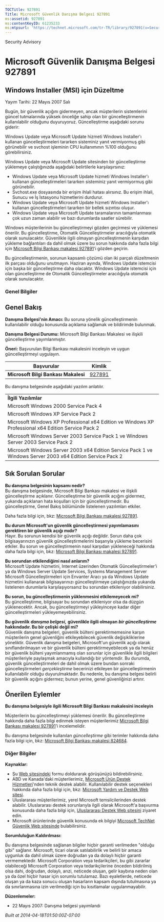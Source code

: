 ```yaml
---
TOCTitle: 927891
Title: Microsoft Güvenlik Danışma Belgesi 927891
ms:assetid: 927891
ms:contentKeyID: 61235233
ms:mtpsurl: 'https://technet.microsoft.com/tr-TR/library/927891(v=Security.10)'
---
```


Security Advisory

Microsoft Güvenlik Danışma Belgesi 927891
=========================================

Windows Installer (MSI) için Düzeltme
-------------------------------------

Yayım Tarihi: 22 Mayıs 2007 Salı

Bugün, bir güvenlik açığını gidermeyen, ancak müşterilerin sistemlerini güncel tutmalarında yüksek önceliğe sahip olan bir güncelleştirmenin kullanılabilir olduğunu duyuruyoruz. Güncelleştirme aşağıdaki sorunu giderir:

Windows Update veya Microsoft Update hizmeti Windows Installer'ı kullanan güncelleştirmeleri tararken sisteminiz yanıt vermiyormuş gibi görünebilir ve svchost işleminin CPU kullanımının %100 olduğunu görebilirsiniz.

Windows Update veya Microsoft Update sitesinden bir güncelleştirme yüklemeye çalıştığınızda aşağıdaki belirtilerle karşılaşırsınız:

-   Windows Update veya Microsoft Update hizmeti Windows Installer'ı kullanan güncelleştirmeleri tararken sisteminiz yanıt vermiyormuş gibi görünebilir.
-   Svchost.exe dosyasında bir erişim ihlali hatası alırsınız. Bu erişim ihlali, Sunucu ve İş İstasyonu hizmetlerini durdurur.
-   Windows Update veya Microsoft Update hizmeti Windows Installer'ı kullanan güncelleştirmeleri tararken bir bellek sızıntısı oluşur.
-   Windows Update veya Microsoft Update taramalarının tamamlanması çok uzun zaman alabilir ve bazı durumlarda saatler sürebilir.

Windows müşterilerinin bu güncelleştirmeyi gözden geçirmesi ve yüklemesi önerilir. Bu güncelleştirme, Otomatik Güncelleştirmeler aracılığıyla otomatik olarak sunulacaktır. Güvenlikle ilgili olmayan güncelleştirmenin karşıdan yükleme bağlantıları da dahil olmak üzere bu sorun hakkında daha fazla bilgi için [Microsoft Bilgi Bankası makalesi 927891](http://support.microsoft.com/kb/927891)'i gözden geçirin.

Bu güncelleştirmenin, sorunun kapsamlı çözümü olan iki parçalı düzeltmenin ilk parçası olduğunu unutmayın. Haziran ayında, Windows Update istemcisi için başka bir güncelleştirme daha olacaktır. Windows Update istemcisi için olan güncelleştirme de Otomatik Güncelleştirmeler aracılığıyla otomatik olarak sunulacaktır.

### Genel Bilgiler

Genel Bakış
-----------

<span></span>
**Danışma Belgesi'nin Amacı:** Bu soruna yönelik güncelleştirmenin kullanılabilir olduğu konusunda açıklama sağlamak ve bildirimde bulunmak.

**Danışma Belgesi Durumu:** Microsoft Bilgi Bankası Makalesi ve ilişkili güncelleştirme yayımlanmıştır.

**Öneri:** Başvurulan Bilgi Bankası makalesini inceleyin ve uygun güncelleştirmeyi uygulayın.

| Başvurular                           | Kimlik                                           |
|--------------------------------------|--------------------------------------------------|
| **Microsoft Bilgi Bankası Makalesi** | [927891](http://support.microsoft.com/kb/927891) |

Bu danışma belgesinde aşağıdaki yazılım anlatılır.

|                                                                                                            |
|------------------------------------------------------------------------------------------------------------|
| **İlgili Yazılımlar**                                                                                          |
| Microsoft Windows 2000 Service Pack 4                                                                      |
| Microsoft Windows XP Service Pack 2                                                                        |
| Microsoft Windows XP Professional x64 Edition ve Windows XP Professional x64 Edition Service Pack 2        |
| Microsoft Windows Server 2003 Service Pack 1 ve Windows Server 2003 Service Pack 2                         |
| Microsoft Windows Server 2003 x64 Edition Service Pack 1 ve Windows Server 2003 x64 Edition Service Pack 2 |

Sık Sorulan Sorular
-------------------

<span></span>
**Bu danışma belgesinin kapsamı nedir?**  
Bu danışma belgesinde, Microsoft Bilgi Bankası makalesi ve ilişkili güncelleştirme açıklanır. Güncelleştirme bir güvenlik açığını gidermez, yukarıda açıklanan hata koşulları için bir güncelleştirmedir. Bu güncelleştirme, Genel Bakış bölümünde listelenen yazılımları etkiler.

Daha fazla bilgi için, bkz: [Microsoft Bilgi Bankası makalesi 927891](http://support.microsoft.com/kb/927891).

**Bu durum Microsoft'un güvenlik güncelleştirmesi yayımlamasını gerektiren bir güvenlik açığı mıdır?**  
Hayır. Bu sorunun kendisi bir güvenlik açığı değildir. Sorun daha çok bilgisayarınızın güvenlik güncelleştirmelerini başarıyla yükleme becerisini etkiler. Bu sorun ve güncelleştirmenin nasıl karşıdan yükleneceği hakkında daha fazla bilgi için, bkz: [Microsoft Bilgi Bankası makalesi 927891](http://support.microsoft.com/kb/927891).

**Bu sorundan etkilendiğimi nasıl anlarım?**  
Microsoft Update hizmetini, Internet üzerinden Otomatik Güncelleştirmeler'i ya da Windows Server Update Services, Systems Management Server Microsoft Güncelleştirmeleri için Envanter Aracı ya da Windows Update hizmetini kullanarak bilgisayarınızı güncelleştirmeye çalıştığınızda yukarıda listelenen durumlarla karşılaşıyorsanız bu sorundan etkileniyor olabilirsiniz.

**Bu sorun, bu güncelleştirmenin yüklenmesini etkilemeyecek mi?**  
Bu güncelleştirme, bilgisayar bu sorundan etkileniyor olsa da düzgün yüklenecektir. Ancak, bu güncelleştirmeyi yükleyinceye kadar diğer güncelleştirmeleri yükleyemeyebilirsiniz.

**Bu güvenlik** ***danışma belgesi,*** **güvenlikle ilgili olmayan** ***bir güncelleştirme*** **hakkındadır. Bu bir çelişki değil mi?**  
Güvenlik danışma belgeleri, güvenlik bülteni gerektirmemesine karşın müşterilerin genel güvenliğini etkileyebilecek güvenlik değişikliklerine yöneliktir. Güvenlik danışma belgeleri, Microsoft'un güvenlik açığı olarak sınıflandırılmayan ve bir güvenlik bülteni gerektirmeyebilecek ya da henüz bir güvenlik bülteni yayımlanmamış olan sorunlar için güvenlikle ilgili bilgileri müşterileriyle paylaşmak amacıyla kullandığı bir yöntemdir. Bu durumda, güvenlik güncelleştirmeleri de dahil olmak üzere bundan sonraki güncelleştirmeleri *gerçekleştirme* becerinizi etkileyen bir güncelleştirmenin kullanılabilir olduğu duyurulmaktadır. Bu nedenle, bu danışma belgesi belirli bir güvenlik açığını gidermez; bunun yerine, genel güvenliğinizi artırır.

Önerilen Eylemler
-----------------

<span></span>
**Bu danışma belgesiyle ilgili Microsoft Bilgi Bankası makalesini inceleyin**

Müşterilerin bu güncelleştirmeyi yüklemesi önerilir. Bu güncelleştirme hakkında daha fazla bilgi edinmek isteyen müşterilerimiz [Microsoft Bilgi Bankası makalesi 927891](http://support.microsoft.com/kb/927891)'i incelemelidir.

Bu danışma belgesinde kullanılan *güncelleştirme* gibi terimler hakkında daha fazla bilgi için, bkz: [Microsoft Bilgi Bankası makalesi 824684](http://support.microsoft.com/kb/824684).

### Diğer Bilgiler

**Kaynaklar:**

-   Şu [Web sitesindeki](https://support.microsoft.com/common/survey.aspx?scid=sw;en;1257&amp;showpage=1&amp;ws=technet&amp;sd=tech) formu doldurarak görüşünüzü bildirebilirsiniz.
-   ABD ve Kanada'daki müşterilerimiz, [Microsoft Ürün Destek Hizmetleri](http://go.microsoft.com/fwlink/?linkid=21131)'nden teknik destek alabilir. Kullanılabilir destek seçenekleri hakkında daha fazla bilgi için, bkz: [Microsoft Yardım ve Destek Web sitesi](http://support.microsoft.com/).
-   Uluslararası müşterilerimiz, yerel Microsoft temsilcilerinden destek alabilir. Uluslararası destek sorunlarıyla ilgili olarak Microsoft'a başvurma konusunda daha fazla bilgi için, [Uluslararası Destek Web sitesini](http://go.microsoft.com/fwlink/?linkid=21155) ziyaret edin.
-   Microsoft ürünlerinde güvenlik konusunda ek bilgiyi [Microsoft TechNet Güvenlik Web sitesinde](http://go.microsoft.com/fwlink/?linkid=21132) bulabilirsiniz.

**Sorumluluğun Kaldırılması:**

Bu danışma belgesinde sağlanan bilgiler hiçbir garanti verilmeden "olduğu gibi" sağlanır. Microsoft, ticari olarak satılabilirlik ve belirli bir amaca uygunluk da dahil olmak üzere doğrudan ya da dolaylı hiçbir garanti vermemektedir. Microsoft Corporation veya tedarikçileri, bu gibi zararlar olabileceği Microsoft Corporation veya tedarikçilerine önceden bildirilmiş olsa dahi, doğrudan, dolaylı, arızi, neticede oluşan, gelir kaybına neden olan ya da özel hiçbir hasar için sorumlu tutulamaz. Bazı eyaletlerde, neticede oluşan ya da kaza sonucu oluşan hasarların kapsam dışında tutulmasına ya da sınırlanmasına izin verilmediği için bu kısıtlamalar uygulanmayabilir.

**Düzenlemeler:**

-   22 Mayıs 2007: Danışma belgesi yayımlandı

*Built at 2014-04-18T01:50:00Z-07:00*
